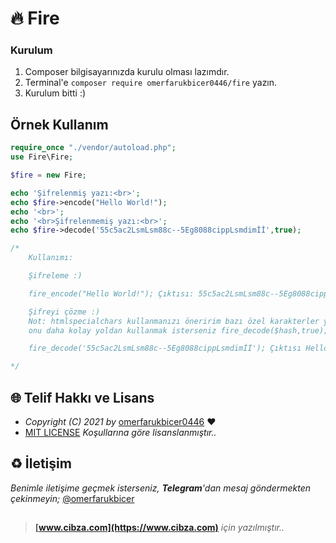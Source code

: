 ﻿# 🔥 Fire

### Kurulum

1. Composer bilgisayarınızda kurulu olması lazımdır.
2. Terminal'e `composer require omerfarukbicer0446/fire` yazın.
3. Kurulum bitti :) 

## Örnek Kullanım
```php
require_once "./vendor/autoload.php";
use Fire\Fire;

$fire = new Fire;

echo 'Şifrelenmiş yazı:<br>';
echo $fire->encode("Hello World!");
echo '<br>';
echo '<br>Şifrelenmemiş yazı:<br>';
echo $fire->decode('55c5ac2LsmLsm88c--5Eg8088cippLsmdimİİ',true);

/* 
    Kullanımı: 

    Şifreleme :)

    fire_encode("Hello World!"); Çıktısı: 55c5ac2LsmLsm88c--5Eg8088cippLsmdimİİ

    Şifreyi çözme :)
    Not: htmlspecialchars kullanmanızı öneririm bazı özel karakterler yüzünden htmlde gözükmeme gibi durumlar oluyor.
    onu daha kolay yoldan kullanmak isterseniz fire_decode($hash,true); yazmanız yeterlidir.

    fire_decode('55c5ac2LsmLsm88c--5Eg8088cippLsmdimİİ'); Çıktısı Hello World!

*/
```

## 🌐 Telif Hakkı ve Lisans

* *Copyright (C) 2021 by* [omerfarukbicer0446](https://github.com/omerfarukbicer0446) ❤️️
* [MIT LICENSE](https://github.com/omerfarukbicer0446/fire/blob/master/LICENSE) *Koşullarına göre lisanslanmıştır..*

## ♻️ İletişim

*Benimle iletişime geçmek isterseniz, **Telegram**'dan mesaj göndermekten çekinmeyin;* [@omerfarukbicer](https://t.me/omerfarukbicer)

##

> **[www.cibza.com](https://www.cibza.com)** *için yazılmıştır..*
